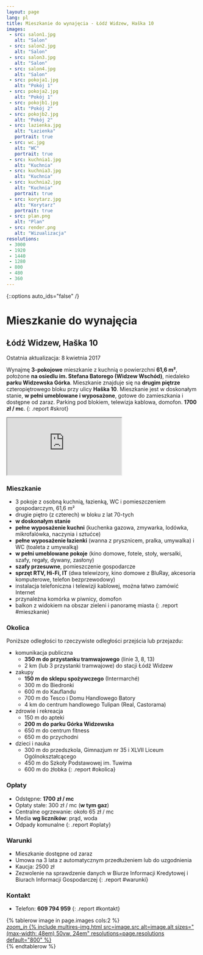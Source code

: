 ```yaml
---
layout: page
lang: pl
title: Mieszkanie do wynajęcia - Łódź Widzew, Haška 10
images:
 - src: salon1.jpg
   alt: "Salon"
 - src: salon2.jpg
   alt: "Salon"
 - src: salon3.jpg
   alt: "Salon"
 - src: salon4.jpg
   alt: "Salon"
 - src: pokoja1.jpg
   alt: "Pokój 1"
 - src: pokoja2.jpg
   alt: "Pokój 1"
 - src: pokojb1.jpg
   alt: "Pokój 2"
 - src: pokojb2.jpg
   alt: "Pokój 2"
 - src: lazienka.jpg
   alt: "Łazienka"
   portrait: true
 - src: wc.jpg
   alt: "WC"
   portrait: true
 - src: kuchnia1.jpg
   alt: "Kuchnia"
 - src: kuchnia3.jpg
   alt: "Kuchnia"
 - src: kuchnia2.jpg
   alt: "Kuchnia"
   portrait: true
 - src: korytarz.jpg
   alt: "Korytarz"
   portrait: true
 - src: plan.png
   alt: "Plan"
 - src: render.png
   alt: "Wizualizacja"
resolutions:
 - 3000
 - 1920
 - 1440
 - 1280
 - 800
 - 480
 - 360
---
```

{::options auto_ids="false" /}
# Mieszkanie do wynajęcia
## Łódź Widzew, Haška 10
Ostatnia aktualizacja: 8 kwietnia 2017

Wynajmę **3-pokojowe** mieszkanie z kuchnią o
powierzchni **61,6 m²**, położone **na osiedlu im. Stefana
Batorego (Widzew Wschód)**, niedaleko **parku Widzewska Górka**.
Mieszkanie znajduje się na **drugim piętrze** czteropiętrowego bloku przy
ulicy **Haška 10**. Mieszkanie jest w doskonałym stanie, **w pełni
umeblowane i wyposażone**, gotowe do zamieszkania i dostępne od zaraz.
Parking pod blokiem, telewizja kablowa, domofon. **1700 zł / mc**.
{: .report #skrot}

<iframe class="gmap" src="https://www.google.com/maps/embed/v1/place?q=place_id:ChIJWYdw7qzMG0cR1EDZvZ-BzRc&key=AIzaSyBawQgY87ZUOa4Qw1lohNAUKpmHt0gxkVs"></iframe>

### Mieszkanie
* 3 pokoje z osobną kuchnią, łazienką, WC i pomieszczeniem gospodarczym,
    61,6 m²
* drugie piętro (z czterech) w bloku z lat 70-tych
* **w doskonałym stanie**
* **pełne wyposażenie kuchni** (kuchenka gazowa, zmywarka, lodówka,
    mikrofalówka, naczynia i sztućce)
* **pełne wyposażenie łazienki** (wanna z prysznicem, pralka, umywalka)
    i WC (toaleta z umywalką)
* **w pełni umeblowane pokoje** (kino domowe, fotele, stoły, wersalki,
    szafy, regały, dywany, zasłony)
* **szafy przesuwne**, pomieszczenie gospodarcze
* **sprzęt RTV, Hi-Fi, IT** (dwa telewizory, kino domowe z BluRay,
    akcesoria komputerowe, telefon bezprzewodowy)
* instalacja telefoniczna i telewizji kablowej, można łatwo zamówić
    Internet
* przynależna komórka w piwnicy, domofon
* balkon z widokiem na obszar zieleni i panoramę miasta
{: .report #mieszkanie}

### Okolica
Poniższe odległości to rzeczywiste odległości przejścia lub przejazdu:

* komunikacja publiczna
  * **350 m do przystanku tramwajowego** (linie 3, 8, 13)
  * 2 km (lub 3 przystanki tramwajowe) do stacji Łódź Widzew
* zakupy
  * **150 m do sklepu spożywczego** (Intermarché)
  * 300 m do Biedronki
  * 600 m do Kauflandu
  * 700 m do Tesco i Domu Handlowego Batory
  * 4 km do centrum handlowego Tulipan (Real, Castorama)
* zdrowie i rekreacja
  * 150 m do apteki
  * **200 m do parku Górka Widzewska**
  * 650 m do centrum fitness
  * 650 m do przychodni
* dzieci i nauka
  * 300 m do przedszkola, Gimnazjum nr 35 i XLVII Liceum
      Ogólnokształcącego
  * 450 m do Szkoły Podstawowej im. Tuwima
  * 600 m do żłobka
{: .report #okolica}

### Opłaty
* Odstępne: **1700 zł / mc**
* Opłaty stałe: 300 zł / mc (**w tym gaz**)
* Centralne ogrzewanie: około 65 zł / mc
* Media **wg liczników**: prąd, woda
* Odpady komunalne
{: .report #oplaty}

### Warunki
* Mieszkanie dostępne od zaraz
* Umowa na 3 lata z automatycznym przedłużeniem lub do uzgodnienia
* Kaucja: 2500 zł
* Zezwolenie na sprawdzenie danych w Biurze Informacji Kredytowej i Biurach
    Informacji Gospodarczej
{: .report #warunki}

### Kontakt
* Telefon: **609 794 959**
{: .report #kontakt}

<table class="photos report" id="zdjecia">
{% tablerow image in page.images cols:2 %}
  <div class="{% if image.portrait %}portrait{% else %}landscape{% endif %}">
    <a href="{{page.resolutions[0]}}/{{image.src}}" onclick="return zoom(this)">
      <i class="material-icons">zoom_in</i>
      {% include multires-img.html src=image.src alt=image.alt
         sizes="(max-width: 48em) 50vw, 24em" resolutions=page.resolutions
         default="800" %}
    </a>
  </div>
{% endtablerow %}
</table>
